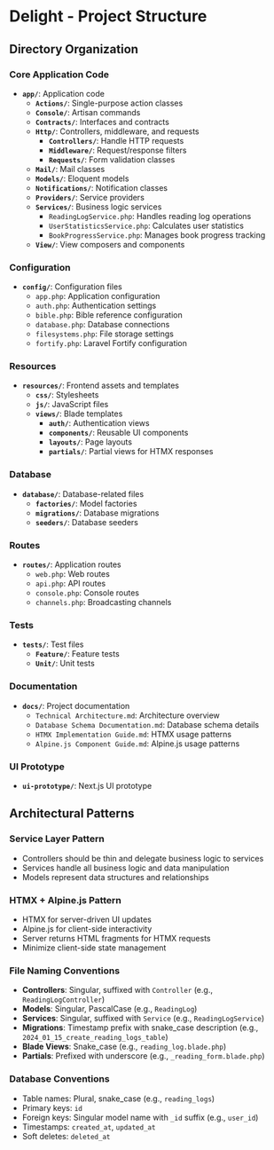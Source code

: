 # Delight - Project Structure

## Directory Organization

### Core Application Code
- **`app/`**: Application code
  - **`Actions/`**: Single-purpose action classes
  - **`Console/`**: Artisan commands
  - **`Contracts/`**: Interfaces and contracts
  - **`Http/`**: Controllers, middleware, and requests
    - **`Controllers/`**: Handle HTTP requests
    - **`Middleware/`**: Request/response filters
    - **`Requests/`**: Form validation classes
  - **`Mail/`**: Mail classes
  - **`Models/`**: Eloquent models
  - **`Notifications/`**: Notification classes
  - **`Providers/`**: Service providers
  - **`Services/`**: Business logic services
    - `ReadingLogService.php`: Handles reading log operations
    - `UserStatisticsService.php`: Calculates user statistics
    - `BookProgressService.php`: Manages book progress tracking
  - **`View/`**: View composers and components

### Configuration
- **`config/`**: Configuration files
  - `app.php`: Application configuration
  - `auth.php`: Authentication settings
  - `bible.php`: Bible reference configuration
  - `database.php`: Database connections
  - `filesystems.php`: File storage settings
  - `fortify.php`: Laravel Fortify configuration

### Resources
- **`resources/`**: Frontend assets and templates
  - **`css/`**: Stylesheets
  - **`js/`**: JavaScript files
  - **`views/`**: Blade templates
    - **`auth/`**: Authentication views
    - **`components/`**: Reusable UI components
    - **`layouts/`**: Page layouts
    - **`partials/`**: Partial views for HTMX responses

### Database
- **`database/`**: Database-related files
  - **`factories/`**: Model factories
  - **`migrations/`**: Database migrations
  - **`seeders/`**: Database seeders

### Routes
- **`routes/`**: Application routes
  - `web.php`: Web routes
  - `api.php`: API routes
  - `console.php`: Console routes
  - `channels.php`: Broadcasting channels

### Tests
- **`tests/`**: Test files
  - **`Feature/`**: Feature tests
  - **`Unit/`**: Unit tests

### Documentation
- **`docs/`**: Project documentation
  - `Technical Architecture.md`: Architecture overview
  - `Database Schema Documentation.md`: Database schema details
  - `HTMX Implementation Guide.md`: HTMX usage patterns
  - `Alpine.js Component Guide.md`: Alpine.js usage patterns

### UI Prototype
- **`ui-prototype/`**: Next.js UI prototype

## Architectural Patterns

### Service Layer Pattern
- Controllers should be thin and delegate business logic to services
- Services handle all business logic and data manipulation
- Models represent data structures and relationships

### HTMX + Alpine.js Pattern
- HTMX for server-driven UI updates
- Alpine.js for client-side interactivity
- Server returns HTML fragments for HTMX requests
- Minimize client-side state management

### File Naming Conventions
- **Controllers**: Singular, suffixed with `Controller` (e.g., `ReadingLogController`)
- **Models**: Singular, PascalCase (e.g., `ReadingLog`)
- **Services**: Singular, suffixed with `Service` (e.g., `ReadingLogService`)
- **Migrations**: Timestamp prefix with snake_case description (e.g., `2024_01_15_create_reading_logs_table`)
- **Blade Views**: Snake_case (e.g., `reading_log.blade.php`)
- **Partials**: Prefixed with underscore (e.g., `_reading_form.blade.php`)

### Database Conventions
- Table names: Plural, snake_case (e.g., `reading_logs`)
- Primary keys: `id`
- Foreign keys: Singular model name with `_id` suffix (e.g., `user_id`)
- Timestamps: `created_at`, `updated_at`
- Soft deletes: `deleted_at`